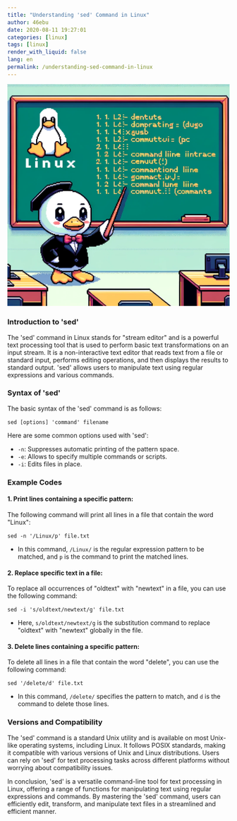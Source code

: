 ```yaml
---
title: "Understanding 'sed' Command in Linux"
author: 46ebu
date: 2020-08-11 19:27:01 
categories: [linux]
tags: [linux]
render_with_liquid: false
lang: en
permalink: /understanding-sed-command-in-linux
---
```


![Intro](/assets/img/post/linux.png)
### Introduction to 'sed'

The 'sed' command in Linux stands for "stream editor" and is a powerful text processing tool that is used to perform basic text transformations on an input stream. It is a non-interactive text editor that reads text from a file or standard input, performs editing operations, and then displays the results to standard output. 'sed' allows users to manipulate text using regular expressions and various commands.

### Syntax of 'sed'

The basic syntax of the 'sed' command is as follows: 

```
sed [options] 'command' filename
```

Here are some common options used with 'sed':

- `-n`: Suppresses automatic printing of the pattern space.
- `-e`: Allows to specify multiple commands or scripts.
- `-i`: Edits files in place.

### Example Codes

#### 1. Print lines containing a specific pattern:
The following command will print all lines in a file that contain the word "Linux":

```
sed -n '/Linux/p' file.txt
```
- In this command, `/Linux/` is the regular expression pattern to be matched, and `p` is the command to print the matched lines.

#### 2. Replace specific text in a file:
To replace all occurrences of "oldtext" with "newtext" in a file, you can use the following command:

```
sed -i 's/oldtext/newtext/g' file.txt
```
- Here, `s/oldtext/newtext/g` is the substitution command to replace "oldtext" with "newtext" globally in the file.

#### 3. Delete lines containing a specific pattern:
To delete all lines in a file that contain the word "delete", you can use the following command:

```
sed '/delete/d' file.txt
```
- In this command, `/delete/` specifies the pattern to match, and `d` is the command to delete those lines.

### Versions and Compatibility

The 'sed' command is a standard Unix utility and is available on most Unix-like operating systems, including Linux. It follows POSIX standards, making it compatible with various versions of Unix and Linux distributions. Users can rely on 'sed' for text processing tasks across different platforms without worrying about compatibility issues.

In conclusion, 'sed' is a versatile command-line tool for text processing in Linux, offering a range of functions for manipulating text using regular expressions and commands. By mastering the 'sed' command, users can efficiently edit, transform, and manipulate text files in a streamlined and efficient manner.